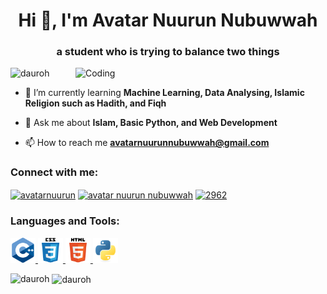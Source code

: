 <h1 align="center">Hi 👋, I'm Avatar Nuurun Nubuwwah</h1>
<h3 align="center">a student who is trying to balance two things</h3>
<img align="right" alt="Coding" width="400" src="https://i.redd.it/b5epmdzoy9l81.jpg">


<p align="left"> <img src="https://komarev.com/ghpvc/?username=dauroh&label=Profile%20views&color=0e75b6&style=flat" alt="dauroh" /> </p>

- 🌱 I’m currently learning **Machine Learning, Data Analysing, Islamic Religion such as Hadith, and Fiqh**

- 💬 Ask me about **Islam, Basic Python, and Web Development**

- 📫 How to reach me **avatarnuurunnubuwwah@gmail.com**

<h3 align="left">Connect with me:</h3>
<p align="left">
<a href="https://instagram.com/avatarnuurun" target="blank"><img align="center" src="https://raw.githubusercontent.com/rahuldkjain/github-profile-readme-generator/master/src/images/icons/Social/instagram.svg" alt="avatarnuurun" height="30" width="40" /></a>
<a href="[https://https://www.youtube.com/channel/UCoZI0P65qHr8Ocn0INijm5A" target="blank"><img align="center" src="https://raw.githubusercontent.com/rahuldkjain/github-profile-readme-generator/master/src/images/icons/Social/youtube.svg" alt="avatar nuurun nubuwwah" height="30" width="40" /></a>
<a href="https://discord.gg/2Rnq8NfrYH" target="blank"><img align="center" src="https://raw.githubusercontent.com/rahuldkjain/github-profile-readme-generator/master/src/images/icons/Social/discord.svg" alt="2962" height="30" width="40" /></a>
</p>

<h3 align="left">Languages and Tools:</h3>
<p align="left"> <a href="https://www.w3schools.com/cpp/" target="_blank" rel="noreferrer"> <img src="https://raw.githubusercontent.com/devicons/devicon/master/icons/cplusplus/cplusplus-original.svg" alt="cplusplus" width="40" height="40"/> </a> <a href="https://www.w3schools.com/css/" target="_blank" rel="noreferrer"> <img src="https://raw.githubusercontent.com/devicons/devicon/master/icons/css3/css3-original-wordmark.svg" alt="css3" width="40" height="40"/> </a> <a href="https://www.w3.org/html/" target="_blank" rel="noreferrer"> <img src="https://raw.githubusercontent.com/devicons/devicon/master/icons/html5/html5-original-wordmark.svg" alt="html5" width="40" height="40"/> </a> <a href="https://www.python.org" target="_blank" rel="noreferrer"> <img src="https://raw.githubusercontent.com/devicons/devicon/master/icons/python/python-original.svg" alt="python" width="40" height="40"/> </a> </p>

<p><img align="left" src="https://github-readme-stats.vercel.app/api/top-langs?username=dauroh&show_icons=true&locale=en&layout=compact" alt="dauroh" /></p>

<p>&nbsp;<img align="center" src="https://github-readme-stats.vercel.app/api?username=dauroh&show_icons=true&locale=en" alt="dauroh" /></p>
